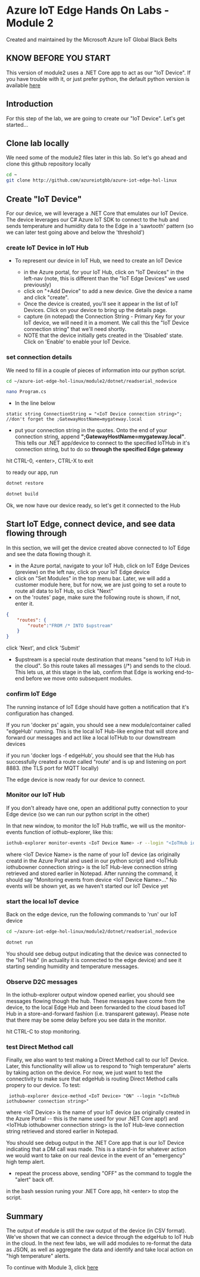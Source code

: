 # Azure IoT Edge Hands On Labs - Module 2

Created and maintained by the Microsoft Azure IoT Global Black Belts

## KNOW BEFORE YOU START

This version of module2 uses a .NET Core app to act as our "IoT Device".  If you have trouble with it, or just prefer python, the default python version is available [here](./README.md)

## Introduction

For this step of the lab, we are going to create our "IoT Device".  Let's get started...

## Clone lab locally

We need some of the module2 files later in this lab.  So let's go ahead and clone this github repository locally

```bash
cd ~
git clone http://github.com/azureiotgbb/azure-iot-edge-hol-linux
```

## Create "IoT Device"

For our device, we will leverage a .NET Core that emulates our IoT Device.  The device leverages our C# Azure IoT SDK to connect to the hub and sends temperature and humidity data to the Edge in a 'sawtooth' pattern  (so we can later test going above and below the 'threshold')

### create IoT Device in IoT Hub

* To represent our device in IoT Hub, we need to create an IoT Device

    * in the Azure portal, for your IoT Hub, click on "IoT Devices" in the left-nav  (note, this is different than the "IoT Edge Devices" we used previously)
    * click on "+Add Device" to add a new device.  Give the device a name and click "create".
    * Once the device is created, you'll see it appear in the list of IoT Devices.  Click on your device to bring up the details page.
    * capture (in notepad) the Connection String - Primary Key for your IoT device, we will need it in a moment.  We call this the "IoT Device connection string" that we'll need shortly.
    * NOTE that the device initially gets created in the 'Disabled' state.  Click on 'Enable' to enable your IoT Device.

### set connection details

We need to fill in a couple of pieces of information into our python script.

```bash
cd ~/azure-iot-edge-hol-linux/module2/dotnet/readserial_nodevice

nano Program.cs
```

* In the line below

```CSharp
static string ConnectionString = "<IoT Device connection string>";  //don't forget the ;GatewayHostName=mygateway.local
```

* put your connection string in the quotes.  Onto the end of your connection string, append __**";GatewayHostName=mygateway.local"**__.  This tells our .NET app/device to connect to the specified IoTHub in it's connection string, but to do so __**through the specified Edge gateway**__

hit CTRL-0, \<enter>, CTRL-X to exit

to ready our app, run

```bash
dotnet restore

dotnet build
```

Ok, we now have our device ready, so let's get it connected to the Hub

## Start IoT Edge, connect device, and see data flowing through

In this section, we will get the device created above connected to IoT Edge and see the data flowing though it.

* in the Azure portal, navigate to your IoT Hub, click on IoT Edge Devices (preview) on the left nav, click on your IoT Edge device
* click on "Set Modules" in the top menu bar.  Later, we will add a customer module here, but for now, we are just going to set a route to route all data to IoT Hub, so click "Next"
* on the 'routes' page, make sure the following route is shown, if not, enter it.

```json
{
    "routes": {
        "route":"FROM /* INTO $upstream"
    }
}
```

click 'Next', and click 'Submit'

* $upstream is a special route destination that means "send to IoT Hub in the cloud".  So this route takes all messages (/*) and sends to the cloud.  This lets us, at this stage in the lab, confirm that Edge is working end-to-end before we move onto subsequent modules.

### confirm IoT Edge

The running instance of IoT Edge should have gotten a notification that it's configuration has changed.

If you run 'docker ps' again, you should see a new module/container called "edgeHub' running.  This is the local IoT Hub-like engine that will store and forward our messages and act like a local IoTHub to our downstream devices

if you run 'docker logs -f edgeHub', you should see that the Hub has successfully created a route called "route' and is up and listening on port 8883. (the TLS port for MQTT locally)

The edge device is now ready for our device to connect.

### Monitor our IoT Hub

If you don't already have one, open an additional putty connection to your Edge device (so we can run our python script in the other)

In that new window, to monitor the IoT Hub traffic, we will us the monitor-events function of iothub-explorer, like this:

```bash
iothub-explorer monitor-events <IoT Device Name> -r --login "<IoTHub iothubowner connection string>"
```

where \<IoT Device Name> is the name of your IoT device (as originally creatd in the Azure Portal and used in our python script) and \<IoTHub iothubowner connection string> is the IoT Hub-leve connection string retrieved and stored earlier in Notepad.  After running the command, it should say "Monitoring events from device \<IoT Device Name>..."  No events will be shown yet, as we haven't started our IoT Device yet

### start the local IoT device

Back on the edge device, run the following commands to 'run' our IoT device

```bash
cd ~/azure-iot-edge-hol-linux/module2/dotnet/readserial_nodevice

dotnet run
```

You should see debug output indicating that the device was connected to the "IoT Hub" (in actuality it is connected to the edge device) and see it starting sending humidity and temperature messages.

### Observe D2C messages

In the iothub-explorer output window opened earlier, you should see messages flowing though the hub.  These messages have come from the device, to the local Edge Hub and been forwarded to the cloud based IoT Hub in a store-and-forward fashion (i.e. transparent gateway).  Please note that there may be some delay before you see data in the monitor.

hit CTRL-C to stop monitoring.

### test Direct Method call

Finally, we also want to test making a Direct Method call to our IoT Device.  Later, this functionality will allow us to respond to "high temperature" alerts by taking action on the device.  For now, we just want to test the connectivity to make sure that edgeHub is routing Direct Method calls propery to our device.  To test:

```
 iothub-explorer device-method <IoT Device> "ON" --login "<IoTHub iothubowner connection string>"
```

where \<IoT Device> is the name of your IoT device (as originally created in the Azure Portal  -- this is the name used for your .NET Core app!) and \<IoTHub iothubowner connection string> is the IoT Hub-leve connection string retrieved and stored earlier in Notepad.

You should see debug output in the .NET Core app that is our IoT Device indicating that a DM call was made.  This is a stand-in for whatever action we would want to take on our real device in the event of an "emergency" high temp alert.

* repeat the process above, sending "OFF" as the command to toggle the "alert" back off.

in the bash session runing your .NET Core app, hit \<enter> to stop the script.

## Summary

The output of module is still the raw output of the device (in CSV format).  We've shown that we can connect a device through the edgeHub to IoT Hub in the cloud.  In the next few labs, we will add modules to re-format the data as JSON, as well as aggregate the data and identify and take local action on "high temperature" alerts.

To continue with Module 3, click [here](/module3)